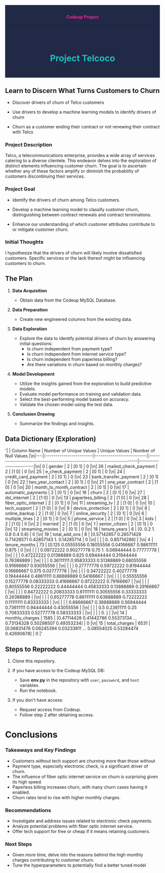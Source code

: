<div style="background-color: #212946; padding: 10px; color: #F62196; text-align: center;">

#### Codeup Project
***
</div>

<div style="background-color: #212946; padding: 10px; text-align: center; color: #18C0C4;">

<br>

# **Project Telcoco** 
<br>

</div>

## Learn to Discern What Turns Customers to Churn

- Discover drivers of churn of Telco customers

- Use drivers to develop a machine learning models to identify drivers of churn

- Churn as a customer ending their contract or not renewing their contract with Telco

### Project Description

Telco, a telecommunications enterprise, provides a wide array of services catering to a diverse clientele. This endeavor delves into the exploration of distinct elements influencing customer churn. The goal is to ascertain whether any of these factors amplify or diminish the probability of customers discontinuing their services.

### Project Goal

- Identify the drivers of churn among Telco customers.

- Develop a machine learning model to classify customer churn, distinguishing between contract renewals and contract terminations.

- Enhance our understanding of which customer attributes contribute to or mitigate customer churn.

### Initial Thoughts

I hypothesize that the drivers of churn will likely involve dissatisfied customers. Specific services or the lack thereof might be influencing customers to churn. 

## The Plan

1. **Data Acquisition**

   - Obtain data from the Codeup MySQL Database.

2. **Data Preparation**

   - Create new engineered columns from the existing data.

3. **Data Exploration**

   - Explore the data to identify potential drivers of churn by answering initial questions:
     - Is churn independent from payment type?
     - Is churn independent from internet service type?
     - Is churn independent from paperless billing?
     - Are there variations in churn based on monthly charges?

4. **Model Development**

   - Utilize the insights gained from the exploration to build predictive models.
   - Evaluate model performance on training and validation data.
   - Select the best-performing model based on accuracy.
   - Validate the chosen model using the test data.

5. **Conclusion Drawing**

   - Summarize the findings and insights.

## Data Dictionary (Exploration)

'|    | Column Name             |   Number of Unique Values | Unique Values                                                           |   Number of Null Values |\n|---:|:------------------------|--------------------------:|:------------------------------------------------------------------------|------------------------:|\n|  0 | gender                  |                         2 | [0 1]                                                                   |                       0 |\n| 26 | mailed_check_payment    |                         2 | [1 0]                                                                   |                       0 |\n| 25 | e_check_payment         |                         2 | [0 1]                                                                   |                       0 |\n| 24 | credit_card_payment     |                         2 | [0 1]                                                                   |                       0 |\n| 23 | bank_transfer_payment   |                         2 | [0 1]                                                                   |                       0 |\n| 22 | two_year_contact        |                         2 | [0 1]                                                                   |                       0 |\n| 21 | one_year_contract       |                         2 | [1 0]                                                                   |                       0 |\n| 20 | month_to_month_contract |                         2 | [0 1]                                                                   |                       0 |\n| 17 | automatic_payments      |                         2 | [0 1]                                                                   |                       0 |\n| 16 | churn                   |                         2 | [0 1]                                                                   |                       0 |\n| 27 | dsl_internet            |                         2 | [1 0]                                                                   |                       0 |\n| 13 | paperless_billing       |                         2 | [1 0]                                                                   |                       0 |\n| 28 | fiber_optic_internet    |                         2 | [0 1]                                                                   |                       0 |\n| 11 | streaming_tv            |                         2 | [1 0]                                                                   |                       0 |\n| 10 | tech_support            |                         2 | [1 0]                                                                   |                       0 |\n|  9 | device_protection       |                         2 | [0 1]                                                                   |                       0 |\n|  8 | online_backup           |                         2 | [1 0]                                                                   |                       0 |\n|  7 | online_security         |                         2 | [0 1]                                                                   |                       0 |\n|  6 | multiple_lines          |                         2 | [0 1]                                                                   |                       0 |\n|  5 | phone_service           |                         2 | [1 0]                                                                   |                       0 |\n|  3 | kids                    |                         2 | [1 0]                                                                   |                       0 |\n|  2 | married                 |                         2 | [1 0]                                                                   |                       0 |\n|  1 | senior_citizen          |                         2 | [0 1]                                                                   |                       0 |\n| 12 | streaming_movies        |                         2 | [0 1]                                                                   |                       0 |\n| 18 | tenure_years            |                         6 | [0.  0.2 1.  0.8 0.4 0.6]                                               |                       0 |\n| 19 | total_add_ons           |                         8 | [0.57142857 0.28571429 0.71428571 0.42857143 1.         0.14285714      |                       0 |\n|    |                         |                           |  0.         0.85714286]                                                 |                         |\n|  4 | tenure_months           |                        73 | [0.125      0.05555556 0.18055556 0.04166667 0.98611111 0.875           |                       0 |\n|    |                         |                           |  0.09722222 0.90277778 0.75       1.         0.06944444 0.77777778      |                         |\n|    |                         |                           |  0.47222222 0.01388889 0.625      0.69444444 0.31944444 0.76388889      |                         |\n|    |                         |                           |  0.36111111 0.95833333 0.51388889 0.68055556 0.91666667 0.93055556      |                         |\n|    |                         |                           |  0.27777778 0.59722222 0.81944444 0.16666667 0.375      0.02777778      |                         |\n|    |                         |                           |  0.34722222 0.40277778 0.19444444 0.48611111 0.88888889 0.54166667      |                         |\n|    |                         |                           |  0.55555556 0.15277778 0.08333333 0.41666667 0.97222222 0.79166667      |                         |\n|    |                         |                           |  0.80555556 0.22222222 0.44444444 0.45833333 0.13888889 0.29166667      |                         |\n|    |                         |                           |  0.84722222 0.20833333 0.61111111 0.30555556 0.33333333 0.26388889      |                         |\n|    |                         |                           |  0.65277778 0.86111111 0.63888889 0.72222222 0.11111111 0.83333333      |                         |\n|    |                         |                           |  0.66666667 0.38888889 0.56944444 0.73611111 0.94444444 0.43055556      |                         |\n|    |                         |                           |  0.5        0.23611111 0.25       0.70833333 0.52777778 0.58333333      |                         |\n|    |                         |                           |  0.        ]                                                            |                         |\n| 14 | monthly_charges         |                      1585 | [0.47114428 0.41442786 0.55373134 ... 0.73134328 0.50298507 0.49353234] |                       0 |\n| 15 | total_charges           |                      6531 | [0.06831476 0.06245394 0.03233811 ... 0.08554025 0.53284474 0.42690678] |                       0 |'




## Steps to Reproduce

1. Clone this repository.

2. If you have access to the Codeup MySQL DB:
   - Save **env.py** in the repository with `user`, `password`, and `host` variables.
   - Run the notebook.

3. If you don't have access:
   - Request access from Codeup.
   - Follow step 2 after obtaining access.

# Conclusions

### Takeaways and Key Findings

- Customers without tech support are churning more than those without
- Payment type, especially electronic check, is a significant driver of churn.
- The influence of fiber optic internet service on churn is surprising given its high speed.
- Paperless billing increases churn, with many churn cases having it enabled.
- Churn rates tend to rise with higher monthly charges.

### Recommendations

- Investigate and address issues related to electronic check payments.
- Analyze potential problems with fiber optic internet service.
- Offer tech support for free or cheap if it means retaining customers.

### Next Steps

- Given more time, delve into the reasons behind the high monthly charges contributing to customer churn.
- Tune the hyperparameters to potentially find a better tuned model
